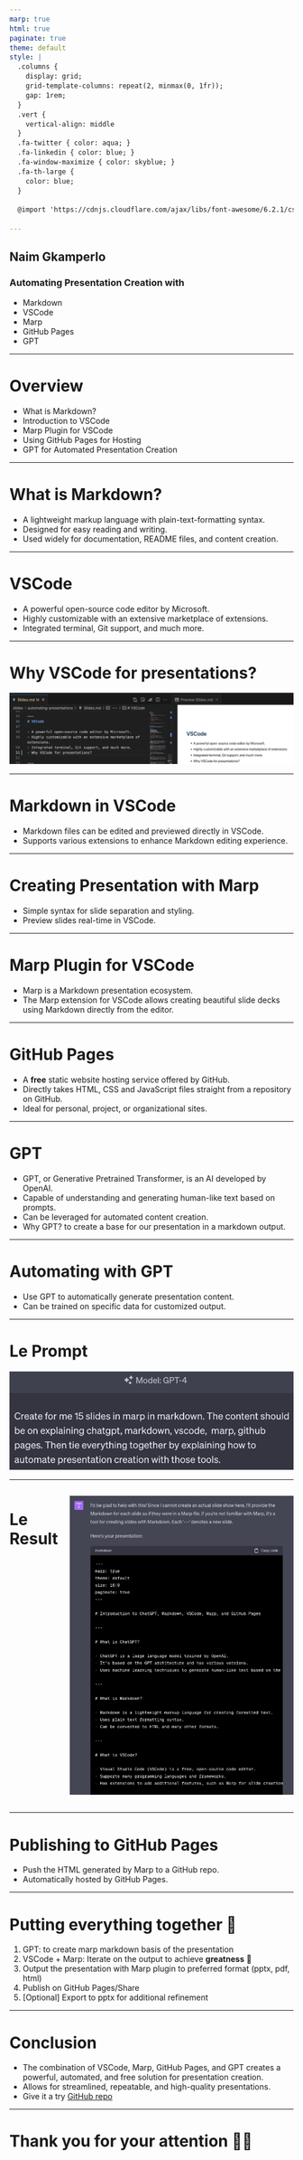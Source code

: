 ```yaml
---
marp: true
html: true
paginate: true
theme: default
style: |
  .columns {
    display: grid;
    grid-template-columns: repeat(2, minmax(0, 1fr));
    gap: 1rem;
  }
  .vert {
    vertical-align: middle
  }
  .fa-twitter { color: aqua; }
  .fa-linkedin { color: blue; }
  .fa-window-maximize { color: skyblue; }
  .fa-th-large {
    color: blue;
  }

  @import 'https://cdnjs.cloudflare.com/ajax/libs/font-awesome/6.2.1/css/all.min.css'

---
```

<!-- backgroundColor: #de1a76 -->
<!-- color: #fff -->

## Naim Gkamperlo
### Automating Presentation Creation with 
- Markdown
- VSCode
- Marp
- GitHub Pages
- GPT

---
# Overview
<!-- _backgroundColor: #512179 -->
<!-- _color: #3dcbda -->

- What is Markdown?
- Introduction to VSCode
- Marp Plugin for VSCode
- Using GitHub Pages for Hosting
- GPT for Automated Presentation Creation

---
<!-- _backgroundColor: #003c71 -->
<!-- _color: #3dcbda -->

# What is Markdown?

- A lightweight markup language with plain-text-formatting syntax.
- Designed for easy reading and writing.
- Used widely for documentation, README files, and content creation.

---
# VSCode

- A powerful open-source code editor by Microsoft.
- Highly customizable with an extensive marketplace of extensions.
- Integrated terminal, Git support, and much more.
---
<!-- _backgroundColor: #512179 -->
<!-- _color: #3dcbda -->
# Why VSCode for presentations? 
![Image](./img/vscode-mdpreview.png)

---
<!-- _backgroundColor: #003c71 -->
<!-- _color: #3dcbda -->
# Markdown in VSCode

- Markdown files can be edited and previewed directly in VSCode.
- Supports various extensions to enhance Markdown editing experience.
---

# Creating Presentation with Marp

- Simple syntax for slide separation and styling.
- Preview slides real-time in VSCode.
---
# Marp Plugin for VSCode

- Marp is a Markdown presentation ecosystem.
- The Marp extension for VSCode allows creating beautiful slide decks using Markdown directly from the editor.

---
<!-- _backgroundColor: #003c71 -->
<!-- _color: #3dcbda -->
# GitHub Pages

- A **free** static website hosting service offered by GitHub.
- Directly takes HTML, CSS and JavaScript files straight from a repository on GitHub.
- Ideal for personal, project, or organizational sites.

---
<!-- _backgroundColor: #512179 -->
<!-- _color: #3dcbda -->
# GPT

- GPT, or Generative Pretrained Transformer, is an AI developed by OpenAI.
- Capable of understanding and generating human-like text based on prompts.
- Can be leveraged for automated content creation.
- Why GPT? to create a base for our presentation in a markdown output.

---
# Automating with GPT

- Use GPT to automatically generate presentation content.
- Can be trained on specific data for customized output.

---
<!-- _backgroundColor: #444654 -->
<!-- _color: #3dcbda -->
# Le Prompt
![Image](./img/prompt.png)

---
<div class="columns">
<div>

# Le Result

</div>

<div>

![Image](./img/gpt-result.png)

</div>
</div>

---
<!-- _backgroundColor: #512179 -->
<!-- _color: #3dcbda -->
# Publishing to GitHub Pages

- Push the HTML generated by Marp to a GitHub repo.
- Automatically hosted by GitHub Pages.

---

# Putting everything together 🧪

1. GPT: to create marp markdown basis of the presentation
2. VSCode + Marp: Iterate on the output to achieve **greatness** 👑
3. Output the presentation with Marp plugin to preferred format (pptx, pdf, html)
4. Publish on GitHub Pages/Share
5. [Optional] Export to pptx for additional refinement

---

# Conclusion

- The combination of VSCode, Marp, GitHub Pages, and GPT creates a powerful, automated, and free solution for presentation creation.
- Allows for streamlined, repeatable, and high-quality presentations.
- Give it a try
  <i class="fa-brands fa-github"></i> [GitHub repo](https://github.com/ngkamperlo/presentations)

--- 

# Thank you for your attention 🙇‍♂️
